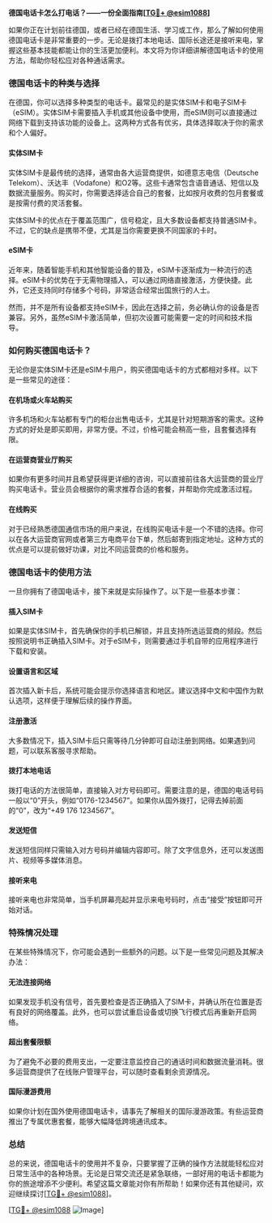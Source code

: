 **德国电话卡怎么打电话？——一份全面指南[[TG💪+ @esim1088](https://t.me/s/esim1088)]**

如果你正在计划前往德国，或者已经在德国生活、学习或工作，那么了解如何使用德国电话卡是非常重要的一步。无论是拨打本地电话、国际长途还是接听来电，掌握这些基本技能都能让你的生活更加便利。本文将为你详细讲解德国电话卡的使用方法，帮助你轻松应对各种通话需求。

### 德国电话卡的种类与选择

在德国，你可以选择多种类型的电话卡。最常见的是实体SIM卡和电子SIM卡（eSIM）。实体SIM卡需要插入手机或其他设备中使用，而eSIM则可以直接通过网络下载到支持该功能的设备上。这两种方式各有优劣，具体选择取决于你的需求和个人偏好。

#### 实体SIM卡

实体SIM卡是最传统的选择，通常由各大运营商提供，如德意志电信（Deutsche Telekom）、沃达丰（Vodafone）和O2等。这些卡通常包含语音通话、短信以及数据流量服务。购买时，你需要选择适合自己的套餐，比如按月收费的包月套餐或是按需付费的灵活套餐。

实体SIM卡的优点在于覆盖范围广，信号稳定，且大多数设备都支持普通SIM卡。不过，它的缺点是携带不便，尤其是当你需要更换不同国家的卡时。

#### eSIM卡

近年来，随着智能手机和其他智能设备的普及，eSIM卡逐渐成为一种流行的选择。eSIM卡的优势在于无需物理插入，可以通过网络直接激活，方便快捷。此外，它还支持同时存储多个号码，非常适合经常出国旅行的人士。

然而，并不是所有设备都支持eSIM卡，因此在选择之前，务必确认你的设备是否兼容。另外，虽然eSIM卡激活简单，但初次设置可能需要一定的时间和技术指导。

### 如何购买德国电话卡？

无论你是实体SIM卡还是eSIM卡用户，购买德国电话卡的方式都相对多样。以下是一些常见的途径：

#### 在机场或火车站购买

许多机场和火车站都有专门的柜台出售电话卡，尤其是针对短期游客的需求。这种方式的好处是即买即用，非常方便。不过，价格可能会稍高一些，且套餐选择有限。

#### 在运营商营业厅购买

如果你有更多时间并且希望获得更详细的咨询，可以直接前往各大运营商的营业厅购买电话卡。营业员会根据你的需求推荐合适的套餐，并帮助你完成激活过程。

#### 在线购买

对于已经熟悉德国通信市场的用户来说，在线购买电话卡是一个不错的选择。你可以在各大运营商官网或者第三方电商平台下单，然后邮寄到指定地址。这种方式的优点是可以提前做好功课，对比不同运营商的价格和服务。

### 德国电话卡的使用方法

一旦你拥有了德国电话卡，接下来就是实际操作了。以下是一些基本步骤：

#### 插入SIM卡

如果是实体SIM卡，首先确保你的手机已解锁，并且支持所选运营商的频段。然后按照说明书正确插入SIM卡。对于eSIM卡，则需要通过手机自带的应用程序进行下载和安装。

#### 设置语言和区域

首次插入新卡后，系统可能会提示你选择语言和地区。建议选择中文和中国作为默认选项，这样便于理解后续的操作界面。

#### 注册激活

大多数情况下，插入SIM卡后只需等待几分钟即可自动注册到网络。如果遇到问题，可以联系客服寻求帮助。

#### 拨打本地电话

拨打电话的方法很简单，直接输入对方号码即可。需要注意的是，德国的电话号码一般以“0”开头，例如“0176-1234567”。如果你从国外拨打，记得去掉前面的“0”，改为“+49 176 1234567”。

#### 发送短信

发送短信同样只需输入对方号码并编辑内容即可。除了文字信息外，还可以发送图片、视频等多媒体消息。

#### 接听来电

接听来电也非常简单，当手机屏幕亮起并显示来电号码时，点击“接受”按钮即可开始对话。

### 特殊情况处理

在某些特殊情况下，你可能会遇到一些额外的问题。以下是一些常见问题及其解决办法：

#### 无法连接网络

如果发现手机没有信号，首先要检查是否正确插入了SIM卡，并确认所在位置是否有良好的网络覆盖。此外，也可以尝试重启设备或切换飞行模式后再重新开启网络。

#### 超出套餐限额

为了避免不必要的费用支出，一定要注意监控自己的通话时间和数据流量消耗。很多运营商提供了在线账户管理平台，可以随时查看剩余资源情况。

#### 国际漫游费用

如果你计划在国外使用德国电话卡，请事先了解相关的国际漫游政策。有些运营商推出了专属优惠套餐，能够大幅降低跨境通讯成本。

### 总结

总的来说，德国电话卡的使用并不复杂，只要掌握了正确的操作方法就能轻松应对日常生活中的各种场景。无论是日常交流还是紧急联络，一部好用的电话卡都能为你的旅途增添不少便利。希望这篇文章能对你有所帮助！如果你还有其他疑问，欢迎继续探讨[[TG💪+ @esim1088](https://t.me/s/esim1088)]。

[[TG💪+ @esim1088](https://t.me/s/esim1088) ![Image](https://i.postimg.cc/4NQfJmqS/Snipaste-2025-05-13-00-14-12.png)]